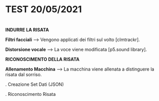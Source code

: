 # TEST 20/05/2021 <h1>
  
**INDURRE LA RISATA**

**Filtri facciali** --> Vengono applicati dei filtri sul volto [clmtrackr].

**Distorsione vocale** --> La voce viene modificata [p5.sound library].

**RICONOSCIMENTO DELLA RISATA**

**Allenamento Macchina** --> La macchina viene allenata a distinguere la risata dal sorriso.

. Creazione Set Dati (JSON)

. Riconoscimento Risata

